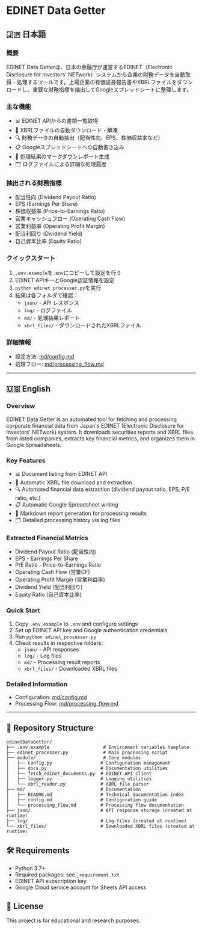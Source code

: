 # EDINET Data Getter

## 🇯🇵 日本語

### 概要
EDINET Data Getterは、日本の金融庁が運営するEDINET（Electronic Disclosure for Investors' NETwork）システムから企業の財務データを自動取得・処理するツールです。上場企業の有価証券報告書やXBRLファイルをダウンロードし、重要な財務指標を抽出してGoogleスプレッドシートに整理します。

### 主な機能
- 📊 EDINET APIからの書類一覧取得
- 📁 XBRLファイルの自動ダウンロード・解凍
- 🔍 財務データの自動抽出（配当性向、EPS、株価収益率など）
- 📋 Googleスプレッドシートへの自動書き込み
- 📄 処理結果のマークダウンレポート生成
- 🗂️ ログファイルによる詳細な処理履歴

### 抽出される財務指標
- 配当性向 (Dividend Payout Ratio)
- EPS (Earnings Per Share)
- 株価収益率 (Price-to-Earnings Ratio)
- 営業キャッシュフロー (Operating Cash Flow)
- 営業利益率 (Operating Profit Margin)
- 配当利回り (Dividend Yield)
- 自己資本比率 (Equity Ratio)

### クイックスタート
1. `.env.example`を`.env`にコピーして設定を行う
2. EDINET APIキーとGoogle認証情報を設定
3. `python edinet_processer.py`を実行
4. 結果は各フォルダで確認：
   - `json/` - API レスポンス
   - `log/` - ログファイル
   - `md/` - 処理結果レポート
   - `xbrl_files/` - ダウンロードされたXBRLファイル

### 詳細情報
- 設定方法: [md/config.md](md/config.md)
- 処理フロー: [md/processing_flow.md](md/processing_flow.md)

---

## 🇺🇸 English

### Overview
EDINET Data Getter is an automated tool for fetching and processing corporate financial data from Japan's EDINET (Electronic Disclosure for Investors' NETwork) system. It downloads securities reports and XBRL files from listed companies, extracts key financial metrics, and organizes them in Google Spreadsheets.

### Key Features
- 📊 Document listing from EDINET API
- 📁 Automatic XBRL file download and extraction
- 🔍 Automated financial data extraction (dividend payout ratio, EPS, P/E ratio, etc.)
- 📋 Automatic Google Spreadsheet writing
- 📄 Markdown report generation for processing results
- 🗂️ Detailed processing history via log files

### Extracted Financial Metrics
- Dividend Payout Ratio (配当性向)
- EPS - Earnings Per Share
- P/E Ratio - Price-to-Earnings Ratio
- Operating Cash Flow (営業CF)
- Operating Profit Margin (営業利益率)
- Dividend Yield (配当利回り)
- Equity Ratio (自己資本比率)

### Quick Start
1. Copy `.env.example` to `.env` and configure settings
2. Set up EDINET API key and Google authentication credentials
3. Run `python edinet_processer.py`
4. Check results in respective folders:
   - `json/` - API responses
   - `log/` - Log files
   - `md/` - Processing result reports
   - `xbrl_files/` - Downloaded XBRL files

### Detailed Information
- Configuration: [md/config.md](md/config.md)
- Processing Flow: [md/processing_flow.md](md/processing_flow.md)

---

## 📁 Repository Structure

```
edinetDataGetter/
├── .env.example                    # Environment variables template
├── edinet_processer.py             # Main processing script
├── module/                         # Core modules
│   ├── config.py                  # Configuration management
│   ├── docs.py                    # Documentation utilities
│   ├── fetch_edinet_documents.py  # EDINET API client
│   ├── logger.py                  # Logging utilities
│   └── xbrl_reader.py             # XBRL file parser
├── md/                            # Documentation
│   ├── README.md                  # Technical documentation index
│   ├── config.md                  # Configuration guide
│   └── processing_flow.md         # Processing flow documentation
├── json/                          # API response storage (created at runtime)
├── log/                           # Log files (created at runtime)
└── xbrl_files/                    # Downloaded XBRL files (created at runtime)
```

## 🛠️ Requirements

- Python 3.7+
- Required packages: see `_requirement.txt`
- EDINET API subscription key
- Google Cloud service account for Sheets API access

## 📜 License

This project is for educational and research purposes.